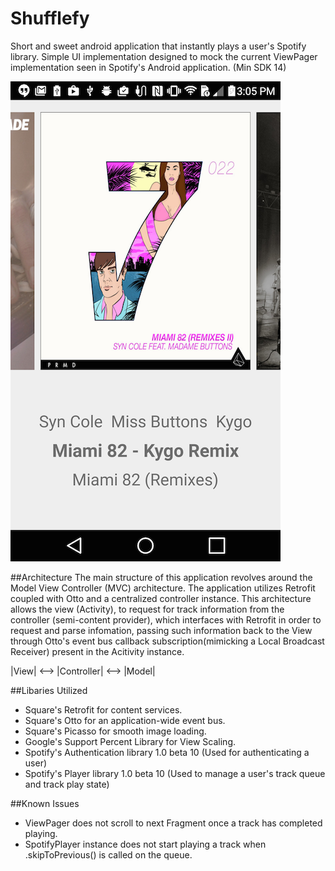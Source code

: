 # Shufflefy
Short and sweet android application that instantly plays a user's Spotify library. Simple UI implementation designed to mock the current ViewPager implementation seen in Spotify's Android application. (Min SDK 14)

![Alt text](https://github.com/ekamp/Shufflefy/blob/master/sampleScreen.png "Application Screenshot")

##Architecture
The main structure of this application revolves around the Model View Controller (MVC) architecture. The application utilizes Retrofit coupled with Otto and a centralized controller instance. This architecture allows the view (Activity), to request for track information from the controller (semi-content provider), which interfaces with Retrofit in order to request and parse infomation, passing such information back to the View through Otto's event bus callback subscription(mimicking a Local Broadcast Receiver) present in the Acitivity instance.

|View| <--> |Controller| <--> |Model|

##Libaries Utilized 
- Square's Retrofit for content services.
- Square's Otto for an application-wide event bus.
- Square's Picasso for smooth image loading.
- Google's Support Percent Library for View Scaling.
- Spotify's Authentication library 1.0 beta 10 (Used for authenticating a user)
- Spotify's Player library 1.0 beta 10 (Used to manage a user's track queue and track play state)

##Known Issues
- ViewPager does not scroll to next Fragment once a track has completed playing.
- SpotifyPlayer instance does not start playing a track when .skipToPrevious() is called on the queue.
